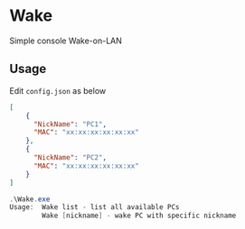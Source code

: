 # Wake

Simple console Wake-on-LAN

## Usage

Edit `config.json` as below

```json
[
    {
      "NickName": "PC1",
      "MAC": "xx:xx:xx:xx:xx:xx"
    },
    {
      "NickName": "PC2",
      "MAC": "xx:xx:xx:xx:xx:xx"
    }
]
```
``` PowerShell
.\Wake.exe
Usage:  Wake list - list all available PCs
        Wake [nickname] - wake PC with specific nickname
```
